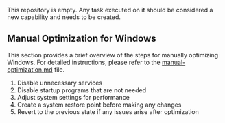 This repository is empty. Any task executed on it should be considered a new capability and needs to be created.

## Manual Optimization for Windows

This section provides a brief overview of the steps for manually optimizing Windows. For detailed instructions, please refer to the [manual-optimization.md](docs/manual-optimization.md) file.

1. Disable unnecessary services
2. Disable startup programs that are not needed
3. Adjust system settings for performance
4. Create a system restore point before making any changes
5. Revert to the previous state if any issues arise after optimization
